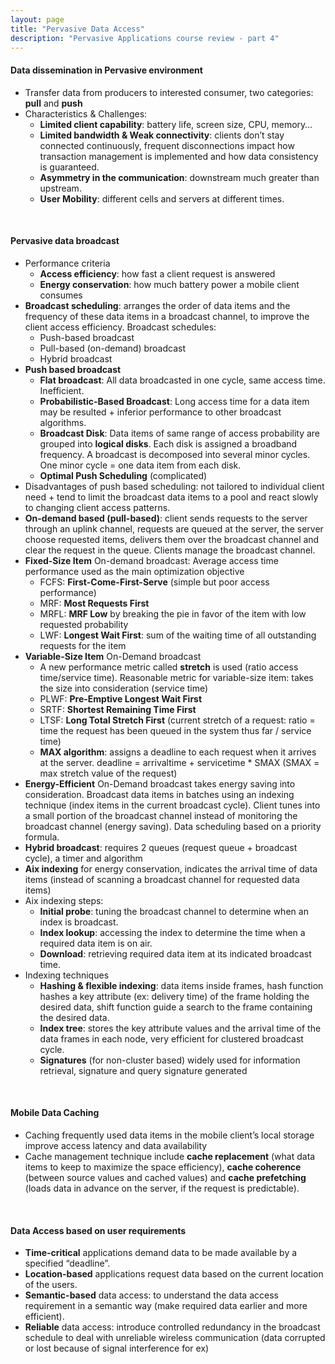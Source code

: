 ```yaml
---
layout: page
title: "Pervasive Data Access"
description: "Pervasive Applications course review - part 4"
---
```


#### Data dissemination in Pervasive environment

* Transfer data from producers to interested consumer, two categories: **pull** and **push**
* Characteristics & Challenges:
	- **Limited client capability**: battery life, screen size, CPU, memory…
	- **Limited bandwidth & Weak connectivity**: clients don’t stay connected continuously, frequent disconnections impact how transaction management is implemented and how data consistency is guaranteed.
	- **Asymmetry in the communication**: downstream much greater than upstream.
	- **User Mobility**: different cells and servers at different times.

<br/>

#### Pervasive data broadcast

* Performance criteria
	- **Access efficiency**: how fast a client request is answered
	- **Energy conservation**: how much battery power a mobile client consumes
* **Broadcast scheduling**: arranges the order of data items and the frequency of these data items in a broadcast channel, to improve the client access efficiency. Broadcast schedules:
	- Push-based broadcast
	- Pull-based (on-demand) broadcast
	- Hybrid broadcast
* **Push based broadcast**
	- **Flat broadcast**: All data broadcasted in one cycle, same access time. Inefficient.
	- **Probabilistic-Based Broadcast**: Long access time for a data item may be resulted + inferior performance to other broadcast algorithms.
	- **Broadcast Disk**: Data items of same range of access probability are grouped into **logical disks**. Each disk is assigned a broadband frequency. A broadcast is decomposed into several minor cycles. One minor cycle = one data item from each disk.
	- **Optimal Push Scheduling** (complicated)
* Disadvantages of push based scheduling: not tailored to individual client need + tend to limit the broadcast data items to a pool and react slowly to changing client access patterns.
* **On-demand based (pull-based)**: client sends requests to the server through an uplink channel, requests are queued at the server, the server choose requested items, delivers them over the broadcast channel and clear the request in the queue. Clients manage the broadcast channel.
* **Fixed-Size Item** On-demand broadcast: Average access time performance used as the main optimization objective
	- FCFS: **First-Come-First-Serve** (simple but poor access performance)
	- MRF: **Most Requests First**
	- MRFL: **MRF Low** by breaking the pie in favor of the item with low requested probability
	- LWF: **Longest Wait First**: sum of the waiting time of all outstanding requests for the item
* **Variable-Size Item** On-Demand broadcast
	- A new performance metric called **stretch** is used (ratio access time/service time). Reasonable metric for variable-size item: takes the size into consideration (service time)
	- PLWF: **Pre-Emptive Longest Wait First**
	- SRTF: **Shortest Remaining Time First**
	- LTSF: **Long Total Stretch First** (current stretch of a request: ratio = time the request has been queued in the system thus far / service time)
	- **MAX algorithm**: assigns a deadline to each request when it arrives at the server. deadline = arrivaltime + servicetime * SMAX (SMAX = max stretch value of the request)
* **Energy-Efficient** On-Demand broadcast takes energy saving into consideration. Broadcast data items in batches using an indexing technique (index items in the current broadcast cycle). Client tunes into a small portion of the broadcast channel instead of monitoring the broadcast channel (energy saving). Data scheduling based on a priority formula.
* **Hybrid broadcast**: requires 2 queues (request queue + broadcast cycle), a timer and algorithm
* **Aix indexing** for energy conservation, indicates the arrival time of data items (instead of scanning a broadcast channel for requested data items)
* Aix indexing steps:
	- **Initial probe**: tuning the broadcast channel to determine when an index is broadcast.
	- **Index lookup**: accessing the index to determine the time when a required data item is on air.
	- **Download**: retrieving required data item at its indicated broadcast time.
* Indexing  techniques
	- **Hashing & flexible indexing**: data items inside frames, hash function hashes a key attribute (ex: delivery time) of the frame holding the desired data, shift function guide a search to the frame containing the desired data.
	- **Index tree**: stores the key attribute values and the arrival time of the data frames in each node, very efficient for clustered broadcast cycle.
	- **Signatures** (for non-cluster based) widely used for information retrieval, signature and query signature generated

<br/>

#### Mobile Data Caching

* Caching frequently used data items in the mobile client’s local storage improve access latency and data availability
* Cache management technique include **cache replacement** (what data items to keep to maximize the space efficiency), **cache coherence** (between source values and cached values) and **cache prefetching** (loads data in advance on the server, if the request is predictable).

<br/>

#### Data Access based on user requirements

* **Time-critical** applications demand data to be made available by a specified “deadline”.
* **Location-based** applications request data based on the current location of the users.
* **Semantic-based** data access: to understand the data access requirement in a semantic way (make required data earlier and more efficient).
* **Reliable** data access: introduce controlled redundancy in the broadcast schedule to deal with unreliable wireless communication (data corrupted or lost because of signal interference for ex)
